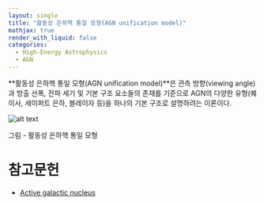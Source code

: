 ```yaml
---
layout: single
title: "활동성 은하핵 통일 모형(AGN unification model)"
mathjax: true
render_with_liquid: false
categories:
  - High-Energy Astrophysics
  - AGN
---  
```


**활동성 은하핵 통일 모형(AGN unification model)**은 관측 방향(viewing angle)과 방출 선폭, 전파 세기 및 기본 구조 요소들의 존재를 기준으로 AGN의 다양한 유형(퀘이사, 세이퍼트 은하, 블레이자 등)을 하나의 기본 구조로 설명하려는 이론이다. 

![alt text]({{site.url}}/images/getimage/unimodel.png)

그림 - 활동성 은하핵 통일 모형

# 참고문헌
- [Active galactic nucleus](https://en.wikipedia.org/wiki/Active_galactic_nucleus)